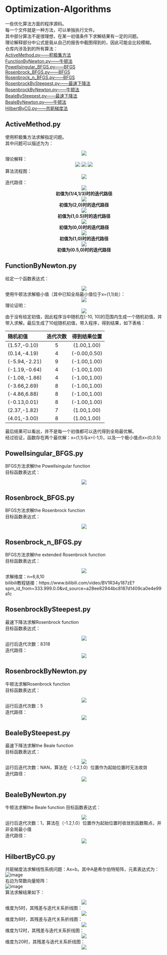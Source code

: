 # Optimization-Algorithms
一些优化算法方面的程序源码。</br>
每一个文件就是一种方法，可以单独执行文件。</br>
其中部分算法不是很理想，在某一初值条件下求解结果有一定的问题。</br>
理论解释部分中公式是我从自己的报告中截图得到的，因此可能会比较模糊。</br>
仓库内涉及到的所有算法：</br>
<a href='#ActiveMethod'>ActiveMethod.py——积极集方法</a></br>
<a href='#FunctionByNewton'>FunctionByNewton.py——牛顿法</a></br>
<a href='#Powellsingular_BFGS'>Powellsingular_BFGS.py——BFGS</a></br>
<a href='#Rosenbrock_BFGS'>Rosenbrock_BFGS.py——BFGS</a></br>
<a href='#Rosenbrock_n_BFGS'>Rosenbrock_n_BFGS.py——BFGS</a></br>
<a href='#RosenbrockBySteepest'>RosenbrockBySteepest.py——最速下降法</a></br>
<a href='#RosenbrockByNewton'>RosenbrockByNewton.py——牛顿法</a></br>
<a href='#BealeBySteepest'>BealeBySteepest.py——最速下降法</a></br>
<a href='#BealeByNewton'>BealeByNewton.py——牛顿法</a></br>
<a href='#HilbertByCG'>HilbertByCG.py——共轭梯度法</a></br>

<span id='ActiveMethod'></span>
## ActiveMethod.py
使用积极集方法求解指定问题。</br>
其中问题可以描述为为：</br>
<div align="center">
  <img src=https://user-images.githubusercontent.com/77096562/180652899-cbda333e-c9ad-4443-ac4e-524b08fd0f93.png>
</div>
理论解释：</br>
<div align="center">
  <img src=https://user-images.githubusercontent.com/77096562/180654739-2ebc86c4-4d4e-4f21-921b-2c4e7788f034.png>
  <img src=https://user-images.githubusercontent.com/77096562/180654795-8a543e97-b5b8-488a-8891-308a1d5b5322.png>
  <img src=https://user-images.githubusercontent.com/77096562/180654826-28f7fd0c-60d8-4b5c-8a17-89f70614af73.png>
</div>
算法流程图：</br>
<div align="center">
  <img src=https://user-images.githubusercontent.com/77096562/180652973-48696510-41a4-4a44-8920-4f0a83576ac1.png>
</div>
迭代路径：</br>
<div align="center">
  <img src=https://user-images.githubusercontent.com/77096562/180654119-800f6e64-e886-497b-81e9-ec2d256e03d9.png></br>
  <strong>初值为(1/4,1/3)时的迭代路径</strong>
</div>
<div align="center">
  <img src=https://user-images.githubusercontent.com/77096562/180654351-ea24c564-02a4-4192-a1de-bd50e5da92b4.png></br>
  <strong>初值为(2,0)时的迭代路径</strong>
</div>
<div align="center">
  <img src=https://user-images.githubusercontent.com/77096562/180654378-2335ac89-5186-40a0-a8e6-eacc9f7df875.png></br>
  <strong>初值为(1,0.5)时的迭代路径</strong>
</div>
<div align="center">
  <img src=https://user-images.githubusercontent.com/77096562/180654504-ce75e8ff-bcb8-4f35-b207-e72af15acc82.png></br>
  <strong>初值为(0,0)时的迭代路径</strong>
</div>
<div align="center">
  <img src=https://user-images.githubusercontent.com/77096562/180654528-d0c63407-79cd-4c35-a7cd-c93ba5cd94be.png></br>
  <strong>初值为(1,0)时的迭代路径</strong>
</div>
<div align="center">
  <img src=https://user-images.githubusercontent.com/77096562/180654557-b915ece6-b555-4cc6-ae5d-060cf94f2665.png></br>
  <strong>初值为(0.5,0)时的迭代路径</strong>
</div>

<span id='FunctionByNewton'></span>
## FunctionByNewton.py
给定一个函数表达式：</br>
<div align="center">
  <img src=https://user-images.githubusercontent.com/77096562/180651760-5bcc622c-d106-4fe9-a2a7-f367204a9c83.png>
</div>
使用牛顿法求解极小值（其中已知全局最小值位于x=(1,1)处）：</br>
<div align="center">
  <img src=https://user-images.githubusercontent.com/77096562/180651823-b7dbb040-7681-4bd2-98c4-4a900dd33795.png>
</div>
理论证明：</br>
<div align="center">
  <img src=https://user-images.githubusercontent.com/77096562/180652048-2e1f159c-d56c-4854-8411-cd457050b913.png>
</div>
由于没有给定初值，因此程序当中随机在[-10, 10]的范围内生成一个随机初值，并带入求解。最后生成了10组随机初值，带入程序，得到结果，如下表格：</br>

|   随机初值        | 迭代次数 |   得到结果位置  |
| :---             |  :---:   |     :---:      |
| (1.57,-0.10)     | 5        |  (1.00,1.00)   |
| (0.14,-4.19)     | 4        |  (-0.00,0.50)  |
| (-5.94,-2.21)    | 9        |  (-1.00,1.00)  |
| (-1.19,-0.64)    | 4        |  (-1.00,1.00)  |
| (-1.08,-1.86)    | 4        |  (-1.00,1.00)  |
| (-3.66,2.69)     | 8        |  (-1.00,1.00)  |
| (-4.86,6.88)     | 8        |  (-1.00,1.00)  |
| (-0.13,0.01)     | 8        |  (-1.00,1.00)  |
| (2.37,-1.82)     | 7        |  (1.00,1.00)   |
| (4.01,-3.00)     | 8        |  (1.00,1.00)   |

最后结果可以看出，并不是每一个初值都可以迭代得到全局最优解。</br>经过验证，函数存在两个最优解：x=(1,1)与x=(-1,1)，以及一个极小值点x=(0,0.5)

<span id='Powellsingular_BFGS'></span>
## Powellsingular_BFGS.py
BFGS方法求解the Powellsingular function</br>
目标函数表达式：</br>
<div align="center">
  <img src=https://user-images.githubusercontent.com/77096562/180646534-c9fba3fc-14b4-4f89-9266-db07437dc221.png>
</div>

<span id='Rosenbrock_BFGS'></span>
## Rosenbrock_BFGS.py
BFGS方法求解the Rosenbrock function</br>
目标函数表达式：</br>
<div align="center">
  <img src=https://user-images.githubusercontent.com/77096562/180644370-b1ea99b9-025a-477b-bc09-e21e538cc63f.png>
</div>

<span id='Rosenbrock_n_BFGS'></span>
## Rosenbrock_n_BFGS.py
BFGS方法求解the extended Rosenbrock function</br>
目标函数表达式：</br>
<div align="center">
  <img src=https://user-images.githubusercontent.com/77096562/180646429-bf412a05-f638-41b5-af8d-6e8fa23602be.png>
</div>
求解维度：n=6,8,10</br>
bilibili教程链接：https://www.bilibili.com/video/BV1R34y187zE?spm_id_from=333.999.0.0&vd_source=a28ee82944bc8187d1409ca0e4e99a1c</br>

<span id='RosenbrockBySteepest'></span>
## RosenbrockBySteepest.py
最速下降法求解Rosenbrock function</br>
目标函数表达式：</br>
<div align="center">
  <img src=https://user-images.githubusercontent.com/77096562/180644370-b1ea99b9-025a-477b-bc09-e21e538cc63f.png>
</div>
运行后迭代次数：8318</br>
迭代路径：</br>
<div align="center">
  <img src=https://user-images.githubusercontent.com/77096562/180644870-e3b5c187-a37a-4d94-b463-394ac8a5ffb7.png>
</div>

<span id='RosenbrockByNewton'></span>
## RosenbrockByNewton.py
牛顿法求解Rosenbrock function</br>
目标函数表达式：</br>
<div align="center">
  <img src=https://user-images.githubusercontent.com/77096562/180644370-b1ea99b9-025a-477b-bc09-e21e538cc63f.png>
</div>
运行后迭代次数：5</br>
迭代路径：</br>
<div align="center">
  <img src=https://user-images.githubusercontent.com/77096562/180644921-e48eb678-8214-49d3-a5ff-7c05523c05dc.png>
</div>

<span id='BealeBySteepest'></span>
## BealeBySteepest.py
最速下降法求解the Beale function</br>
目标函数表达式：</br>
<div align="center">
  <img src=https://user-images.githubusercontent.com/77096562/180644956-6d5987c0-3573-4829-8887-528174588c16.png>
</div>
运行后迭代次数：NAN，算法在（-1.2,1.0）位置作为起始位置时无法收敛</br>
迭代路径：</br>
<div align="center">
  <img src=https://user-images.githubusercontent.com/77096562/180645042-1ab651a2-3a8f-4a31-8e75-8829bb235b6a.png>
</div>

<span id='BealeByNewton'></span>
## BealeByNewton.py
牛顿法求解the Beale function
目标函数表达式：</br>
<div align="center">
  <img src=https://user-images.githubusercontent.com/77096562/180644956-6d5987c0-3573-4829-8887-528174588c16.png>
</div>
运行后迭代次数：1，算法在（-1.2,1.0）位置作为起始位置时收敛到函数鞍点，并非全局最小值</br>
迭代路径：</br>
<div align="center">
  <img src=https://user-images.githubusercontent.com/77096562/180645126-d25f0614-e0ad-4332-bb19-1a9e8a52d89f.png>
</div>

<span id='HilbertByCG'></span>
## HilbertByCG.py
共轭梯度法求解线性系统问题：Ax=b。其中A是希尔伯特矩阵，元素表达式为：</br>
![image](https://user-images.githubusercontent.com/77096562/180645359-b1fa6821-cbba-4784-89b1-4745ccd2b31e.png)</br>
右边为常数向量矩阵：</br>
![image](https://user-images.githubusercontent.com/77096562/180645395-a2323a8c-97d3-4475-bb80-e5bccf1f0308.png)</br>
算法求解结果如下：</br>
<div align="center">
  <img src=https://user-images.githubusercontent.com/77096562/180645457-3eb50bb8-f78d-4851-a074-e4c743ffcd1b.png>
</div>
维度为5时，其残差与迭代关系折线图：</br>
<div align="center">
  <img src=https://user-images.githubusercontent.com/77096562/180645505-cc7077a7-edc0-49b8-88e2-210424bf82c5.png>
</div>
维度为8时，其残差与迭代关系折线图：</br>
<div align="center">
  <img src=https://user-images.githubusercontent.com/77096562/180645522-dd54866a-ef7a-41a6-811f-e2ee4b85b4a3.png>
</div>
维度为12时，其残差与迭代关系折线图：</br>
<div align="center">
  <img src=https://user-images.githubusercontent.com/77096562/180645528-ae7b3b71-0bc8-4957-b6ab-582e7f990e66.png>
</div>
维度为20时，其残差与迭代关系折线图：</br>
<div align="center">
  <img src=https://user-images.githubusercontent.com/77096562/180645536-e448432f-6e7c-49c2-8def-2fc24ae7ef28.png>
</div>

